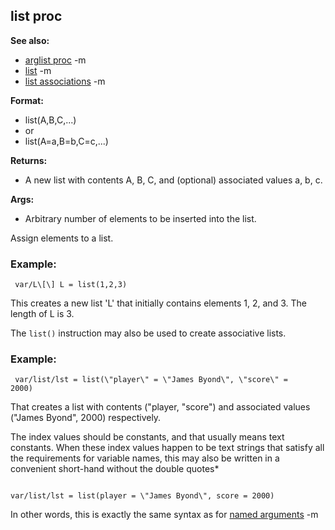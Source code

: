## list proc
**See also:**
*   [arglist proc](/ref/proc/arglist.md) -m
*   [list](/ref/list.md) -m
*   [list associations](/ref/list/associations.md) -m
<!-- -->
**Format:**
*   list(A,B,C,\...)
*   or
*   list(A=a,B=b,C=c,\...)
<!-- -->
**Returns:**
*   A new list with contents A, B, C, and (optional) associated values
    a, b, c.
<!-- -->
**Args:**
*   Arbitrary number of elements to be inserted into the list.


Assign elements to a list.
### Example:

```
 var/L\[\] L = list(1,2,3) 
```
 

This creates a
new list \'L\' that initially contains elements 1, 2, and 3. The length
of L is 3. 

The `list()` instruction may also be used to create
associative lists.
### Example:

```
 var/list/lst = list(\"player\" = \"James Byond\", \"score\" =
2000) 
```
 

That creates a list with contents (\"player,
\"score\") and associated values (\"James Byond\", 2000) respectively.


The index values should be constants, and that usually means
text constants. When these index values happen to be text strings that
satisfy all the requirements for variable names, this may also be
written in a convenient short-hand without the double quotes* 
```

var/list/lst = list(player = \"James Byond\", score = 2000) 
```



In other words, this is exactly the same syntax as for [named
arguments](/ref/proc/arguments/named.md) -m